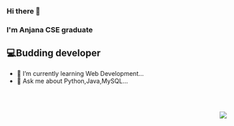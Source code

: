 ### Hi there 👋
### I'm Anjana CSE graduate
## 💻Budding developer

- 🌱 I’m currently learning Web Development...
- 💬 Ask me about Python,Java,MySQL...

<br>
<br>
<p align="right">
<a href="https://github.com/AnjPR">
  <img align="center" src="https://github-readme-stats.vercel.app/api/top-langs/?username=AnjPR&theme=tokyonight&layout=compact&" />
</a>
</p>
